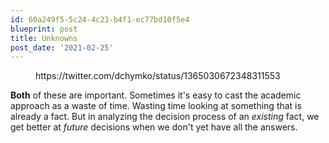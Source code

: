 ```yaml
---
id: 60a249f5-5c24-4c23-b4f1-ec77bd10f5e4
blueprint: post
title: Unknowns
post_date: '2021-02-25'
---
```

<!-- wp:group {"layout":{"type":"constrained"}} -->
<div class="wp-block-group"><!-- wp:embed {"url":"https://twitter.com/dchymko/status/1365030672348311553","type":"rich","providerNameSlug":"twitter","responsive":true,"align":"center"} -->
<figure class="wp-block-embed aligncenter is-type-rich is-provider-twitter wp-block-embed-twitter"><div class="wp-block-embed__wrapper">
https://twitter.com/dchymko/status/1365030672348311553
</div></figure>
<!-- /wp:embed --></div>
<!-- /wp:group -->

<!-- wp:paragraph -->
<p><strong>Both</strong> of these are important.  Sometimes it's easy to cast the academic approach as a waste of time. Wasting time looking at something that is already a fact. But in analyzing the decision process of an <em>existing</em> fact, we get better at <em>future </em>decisions when we don't yet have all the answers.</p>
<!-- /wp:paragraph -->
